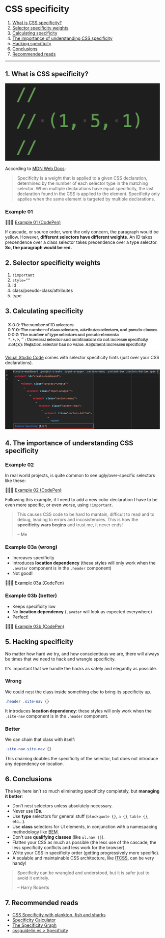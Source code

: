 # CSS specificity

1. [What is CSS specificity?](#1-what-is-css-specificity)
2. [Selector specificity weights](#2-selector-specificity-weights)
3. [Calculating specificity](#3-calculating-specificity)
4. [The importance of understanding CSS specificity](#4-the-importance-of-understanding-css-specificity)
5. [Hacking specificity](#5-hacking-specificity)
6. [Conclusions](#6-conclusions)
7. [Recommended reads](#7-recommended-reads)

---

## 1. What is CSS specificity?

<img src="./img/css-specificity-cover.png" alt="CSS specificity cover" />

According to [MDN Web Docs](https://developer.mozilla.org/en-US/docs/Web/CSS/Specificity):

> Specificity is a weight that is applied to a given CSS declaration, determined by the number of each selector type in the matching selector. When multiple declarations have equal specificity, the last declaration found in the CSS is applied to the element. Specificity only applies when the same element is targeted by multiple declarations.

### Example 01

👨🏻‍💻 [Example 01 (CodePen)](https://codepen.io/nadalsol/pen/VwmyPMQ)

If cascade, or source order, were the only concern, the paragraph would be yellow. However, **different selectors have different weights**. An ID takes precendence over a class selector takes precendence over a type selector. **So, the paragraph would be red.**

## 2. Selector specificity weights

1. `!important`
2. `style=””`
3. id
4. class/pseudo-class/attributes
5. type

## 3. Calculating specificity

<img src="./img/css-specifishity.png" alt="CSS specifishity" />

[Visual Studio Code](https://code.visualstudio.com/) comes with selector specificity hints (just over your CSS declarations).

<img src="./img/vscode-selector-specificity-hint.png" alt="Selector specificity hint" />

## 4. The importance of understanding CSS specificity

### Example 02

In real world projects, is quite common to see ugly/over-specific selectors like these:

👨🏻‍💻 [Example 02 (CodePen)](https://codepen.io/nadalsol/pen/MWbrJxj)

Following this example, if I need to add a new color declaration I have to be even more specific, or even worse, using `!important`.

> This causes CSS code to be hard to mantain, difficult to read and to debug, leading to errors and incosistencies. This is how the **specificity wars begins** and trust me, it never ends!
>
> – Me

### Example 03a (wrong)

- Increases specificity
- Introduces **location dependency** (these styles will only work when the `.avatar` component is in the `.header` component)
- Not good!

👨🏻‍💻 [Example 03a (CodePen)](https://codepen.io/nadalsol/pen/WNodpzR)

### Example 03b (better)

- Keeps specificity low
- No **location dependency** (`.avatar` will look as expected everywhere)
- Perfect!

👨🏻‍💻 [Example 03b (CodePen)](https://codepen.io/nadalsol/pen/XWNVMOP)

## 5. Hacking specificity

No matter how hard we try, and how conscientious we are, there will always be times that we need to hack and wrangle specificity.

It's important that we handle the hacks as safely and elegantly as possible.

### Wrong

We could nest the class inside something else to bring its specificity up.

<!-- prettier-ignore -->
```scss
.header .site-nav {}
```

It introduces **location dependency**: these styles will only work when the `.site-nav` component is in the `.header` component.

### Better

We can chain that class with itself:

<!-- prettier-ignore -->
```scss
.site-nav.site-nav {}
```

This chaining doubles the specificity of the selector, but does not introduce any dependency on location.

## 6. Conclusions

The key here isn’t so much eliminating specificity completely, but **managing it better**:

- Don’t nest selectors unless absolutely necessary.
- Never use **IDs**.
- Use **type** selectors for general stuff (`blockquote {}`, `a {}`, `table {}`, etc…).
- Use **class** selectors for UI elements, in conjunction with a namespacing methodology like [BEM](https://csswizardry.com/2013/01/mindbemding-getting-your-head-round-bem-syntax/).
- Don't use **qualifying classes** (like `ul.nav {}`).
- Flatten your CSS as much as possible (the less use of the cascade, the less specificity conflicts and less work for the browser).
- Write your CSS in specificity order (getting progressively more specific).
- A scalable and maintainable CSS architecture, like [ITCSS](https://speakerdeck.com/dafed/managing-css-projects-with-itcss), can be very handy!

> Specificity can be wrangled and understood, but it is safer just to avoid it entirely.
>
> – Harry Roberts

## 7. Recommended reads

- [CSS Specificity with plankton, fish and sharks](http://www.standardista.com/css3/css-specificity/)
- [Specificity Calculator](https://specificity.keegan.st/)
- [The Specificity Graph](https://csswizardry.com/2014/10/the-specificity-graph/)
- [cssguidelin.es > Specificity](https://cssguidelin.es/#specificity)
